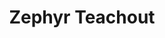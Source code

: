---
layout: default
tag: NY
title: Zephyr Teachout
image: http://www.thenation.com/wp-content/uploads/2015/03/_zephyr_teachout_cc_img_0.jpg
district: 19
party: Democrat
seat: House
website: http://www.zephyrteachoutforcongress.com/
donate: https://secure.actblue.com/contribute/page/sdzephyrteachout
---